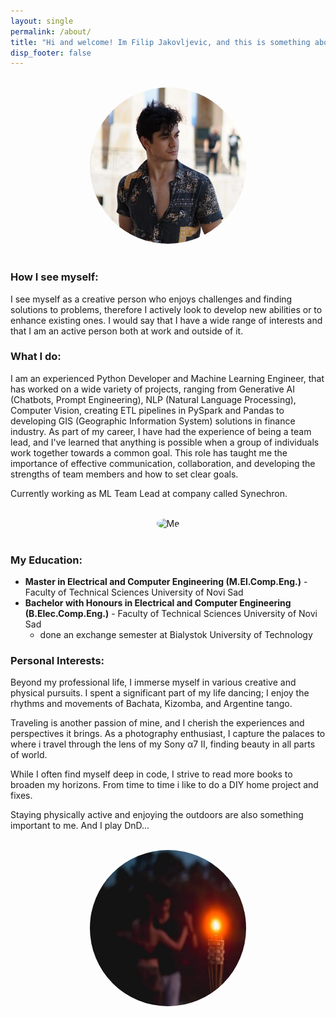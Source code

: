 ```yaml
---
layout: single
permalink: /about/
title: "Hi and welcome! Im Filip Jakovljevic, and this is something about me."
disp_footer: false
---
```


<br>
<center>
  <img src="/assets/images/bio-photo.jpg" alt="Me" style="border-radius: 50%; width: 250px; height: 250px;">
</center>
<br>

### How I see myself:

I see myself as a creative person who enjoys challenges and finding solutions to problems, therefore I actively look to develop new abilities or to enhance existing ones. I would say that I have a wide range of interests and that I am an active person both at work and outside of it.

### What I do:

I am an experienced Python Developer and Machine Learning Engineer, that has worked on a wide variety of projects, ranging from Generative AI (Chatbots, Prompt Engineering), NLP (Natural Language Processing), Computer Vision, creating ETL pipelines in PySpark and Pandas to developing GIS (Geographic Information System) solutions in finance industry. As part of my career, I have had the experience of being a team lead, and I've learned that anything is possible when a group of individuals work together towards a common goal. This role has taught me the importance of effective communication, collaboration, and developing the strengths of team members and how to set clear goals.

Currently working as ML Team Lead at company called Synechron.

<br>
<center>
  <img src="/assets/images/photo-shooting-photo.jpg" alt="Me" style="border-radius: 50%; width: 250px; height: 250px;">
</center>
<br>


### My Education:

- **Master in Electrical and Computer Engineering (M.El.Comp.Eng.)** - Faculty of Technical Sciences University of Novi Sad
- **Bachelor with Honours in Electrical and Computer Engineering (B.Elec.Comp.Eng.)** - Faculty of Technical Sciences University of Novi Sad
    - done an exchange semester at Bialystok University of Technology

### Personal Interests:

Beyond my professional life, I immerse myself in various creative and physical pursuits. I spent a significant part of my life dancing; I enjoy the rhythms and movements of Bachata, Kizomba, and Argentine tango.

Traveling is another passion of mine, and I cherish the experiences and perspectives it brings. As a photography enthusiast, I capture the palaces to where i travel through the lens of my Sony α7 II, finding beauty in all parts of world.

While I often find myself deep in code, I strive to read more books to broaden my horizons. From time to time i like to do a DIY home project and fixes.

Staying physically active and enjoying the outdoors are also something important to me. And I play DnD...

<br>
<center>
  <img src="/assets/images/dance-photo.jpg" alt="Me" style="border-radius: 50%; width: 250px; height: 250px;">
</center>
<br>

